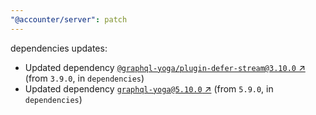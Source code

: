 ```yaml
---
"@accounter/server": patch
---
```

dependencies updates:
  - Updated dependency [`@graphql-yoga/plugin-defer-stream@3.10.0` ↗︎](https://www.npmjs.com/package/@graphql-yoga/plugin-defer-stream/v/3.10.0) (from `3.9.0`, in `dependencies`)
  - Updated dependency [`graphql-yoga@5.10.0` ↗︎](https://www.npmjs.com/package/graphql-yoga/v/5.10.0) (from `5.9.0`, in `dependencies`)
